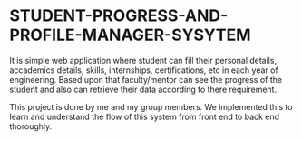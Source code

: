 # STUDENT-PROGRESS-AND-PROFILE-MANAGER-SYSYTEM

It is simple web application where student can fill their personal details, accademics details, skills, internships, certifications, etc in each year of engineering. Based upon that faculty/mentor can see the progress of the student and also can retrieve their data according to there requirement.

This project is done by me and my group members. We implemented this to learn and understand the flow of this system from front end to back end thoroughly.
